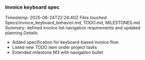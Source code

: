 ### Invoice keyboard spec
*Timestamp:* 2025-06-24T22:24:40Z
*Files touched:* Specs/invoice_keyboard_behavior.md, TODO.md, MILESTONES.md
*Summary:* defined invoice list navigation requirements and updated planning
*Details:*
- Added specification for keyboard-based invoice flow
- Listed new TODO item under project tasks
- Extended milestone M3 with navigation bullet
